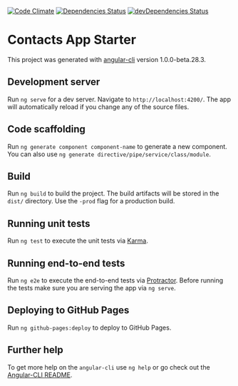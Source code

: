 [![Code Climate](https://codeclimate.com/github/testing-angular-applications/contacts-app-starter/badges/gpa.svg)](https://codeclimate.com/github/testing-angular-applications/contacts-app-starter)
[![Dependencies Status](https://david-dm.org/testing-angular-applications/contacts-app-starter/status.svg)](https://david-dm.org/testing-angular-applications/contacts-app-starter)
[![devDependencies Status](https://david-dm.org/testing-angular-applications/contacts-app-starter/dev-status.svg)](https://david-dm.org/testing-angular-applications/contacts-app-starter?type=dev)

# Contacts App Starter

This project was generated with [angular-cli](https://github.com/angular/angular-cli) version 1.0.0-beta.28.3.

## Development server
Run `ng serve` for a dev server. Navigate to `http://localhost:4200/`. The app will automatically reload if you change any of the source files.

## Code scaffolding

Run `ng generate component component-name` to generate a new component. You can also use `ng generate directive/pipe/service/class/module`.

## Build

Run `ng build` to build the project. The build artifacts will be stored in the `dist/` directory. Use the `-prod` flag for a production build.

## Running unit tests

Run `ng test` to execute the unit tests via [Karma](https://karma-runner.github.io).

## Running end-to-end tests

Run `ng e2e` to execute the end-to-end tests via [Protractor](http://www.protractortest.org/).
Before running the tests make sure you are serving the app via `ng serve`.

## Deploying to GitHub Pages

Run `ng github-pages:deploy` to deploy to GitHub Pages.

## Further help

To get more help on the `angular-cli` use `ng help` or go check out the [Angular-CLI README](https://github.com/angular/angular-cli/blob/master/README.md).
